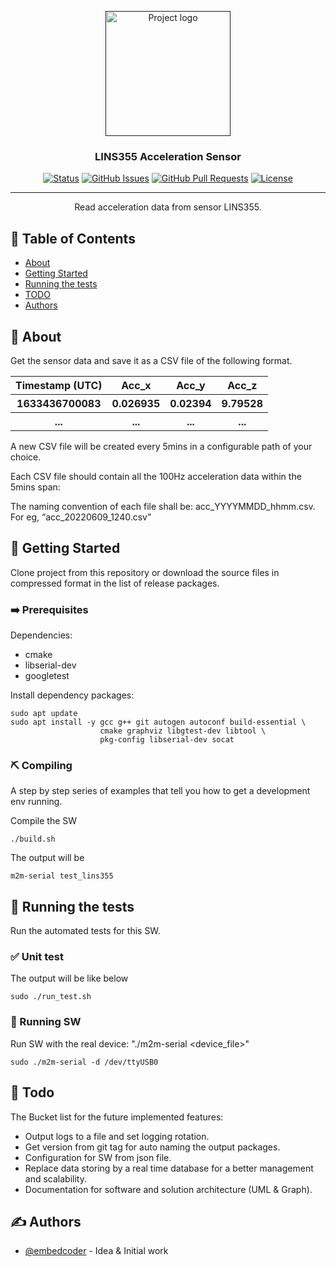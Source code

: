 <p align="center">
  <a href="" rel="noopener">
 <img width=200px height=200px src="lins355.png" alt="Project logo"></a>
</p>

<h3 align="center">LINS355 Acceleration Sensor</h3>

<div align="center">

[![Status](https://img.shields.io/badge/status-active-success.svg)]()
[![GitHub Issues](https://img.shields.io/github/issues/embed-coder/LINS355-accelerator?style=plastic)](https://github.com/embed-coder/LINS355-accelerator/issues)
[![GitHub Pull Requests](https://img.shields.io/github/issues-pr/embed-coder/LINS355-accelerator)](https://github.com/kylelobo/The-Documentation-Compendium/pulls)
[![License](https://img.shields.io/badge/license-MIT-blue.svg)](/LICENSE)

</div>

---

<p align="center"> Read acceleration data from sensor LINS355.
    <br> 
</p>

## 📝 Table of Contents

- [About](#about)
- [Getting Started](#getting_started)
- [Running the tests](#tests)
- [TODO](#todo)
- [Authors](#authors)

## 🧐 About <a name = "about"></a>

Get the sensor data and save it as a CSV file of the following format.

<table>
  <tr>
    <th>Timestamp (UTC)</th>
    <th>Acc_x</th>
    <th>Acc_y</th>
    <th>Acc_z</th>
  </tr>
  <tr>
    <th>1633436700083</th>
    <th>0.026935</th>
    <th>0.02394</th>
    <th>9.79528</th>
  </tr>
  <tr>
    <th>...</th>
    <th>...</th>
    <th>...</th>
    <th>...</th>
  </tr>
</table>

A new CSV file will be created every 5mins in a configurable path of your choice.

Each CSV file should contain all the 100Hz acceleration data within the 5mins span:

The naming convention of each file shall be:
acc_YYYYMMDD_hhmm.csv. For eg, “acc_20220609_1240.csv”

## 🏁 Getting Started <a name = "getting_started"></a>

Clone project from this repository or download the source files in compressed format in the list of release packages.

### ➡️ Prerequisites

Dependencies:

- cmake
- libserial-dev
- googletest

Install dependency packages:

```
sudo apt update
sudo apt install -y gcc g++ git autogen autoconf build-essential \
                    cmake graphviz libgtest-dev libtool \
                    pkg-config libserial-dev socat
```

### ⛏️ Compiling

A step by step series of examples that tell you how to get a development env running.

Compile the SW

```
./build.sh
```

The output will be

```
m2m-serial test_lins355
```

## 🔧 Running the tests <a name = "tests"></a>

Run the automated tests for this SW.

### ✅ Unit test

The output will be like below

```
sudo ./run_test.sh

```

### 🚀 Running SW

Run SW with the real device: "./m2m-serial <device_file>"

```
sudo ./m2m-serial -d /dev/ttyUSB0
```

## 📝 Todo <a name="todo"></a>

The Bucket list for the future implemented features:

- Output logs to a file and set logging rotation.
- Get version from git tag for auto naming the output packages.
- Configuration for SW from json file.
- Replace data storing by a real time database for a better management and scalability.
- Documentation for software and solution architecture (UML & Graph).

## ✍️ Authors <a name = "authors"></a>

- [@embedcoder](https://github.com/embed-coder) - Idea & Initial work
